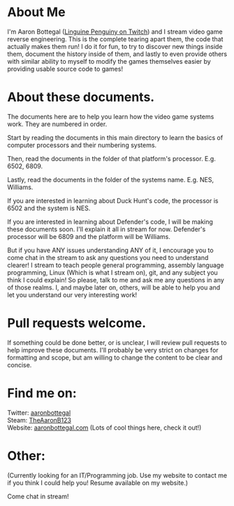 # About Me

I'm Aaron Bottegal ([Linguine Penguiny on Twitch](https://www.twitch.tv/linguinepenguiny)) and I stream video game reverse engineering. This is the complete tearing apart them, the code that actually makes them run! I do it for fun, to try to discover new things inside them, document the history inside of them, and lastly to even provide others with similar ability to myself to modify the games themselves easier by providing usable source code to games!

# About these documents.

The documents here are to help you learn how the video game systems work. They are numbered in order.

Start by reading the documents in this main directory to learn the basics of computer processors and their numbering systems.

Then, read the documents in the folder of that platform's processor. E.g. 6502, 6809.

Lastly, read the documents in the folder of the systems name. E.g. NES, Williams.

If you are interested in learning about Duck Hunt's code, the processor is 6502 and the system is NES.

If you are interested in learning about Defender's code, I will be making these documents soon. I'll explain it all in stream for now.
Defender's processor will be 6809 and the platform will be Williams.

But if you have ANY issues understanding ANY of it, I encourage you to come chat in the stream to ask any questions you need to understand clearer! I stream to teach people general programming, assembly language programming, Linux (Which is what I stream on), git, and any subject you think I could explain! So please, talk to me and ask me any questions in any of those realms. I, and maybe later on, others, will be able to help you and let you understand our very interesting work!

# Pull requests welcome.

If something could be done better, or is unclear, I will review pull requests to help improve these documents. I'll probably be very strict on changes for formatting and scope, but am willing to change the content to be clear and concise.

# Find me on:

Twitter: [aaronbottegal](https://twitter.com/aaronbottegal)  
Steam: [TheAaronB123](https://steamcommunity.com/id/TheAaronB123/)    
Website: [aaronbottegal.com](http://aaronbottegal.com) (Lots of cool things here, check it out!)  

# Other:

(Currently looking for an IT/Programming job. Use my website to contact me if you think I could help you! Resume available on my website.)

Come chat in stream!  
